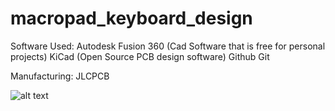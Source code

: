 # macropad_keyboard_design
Software Used:
Autodesk Fusion 360 (Cad Software that is free for personal projects)
KiCad (Open Source PCB design software)
Github
Git

Manufacturing:
JLCPCB

![alt text](https://github.com/AltaFour/macropad_keyboard_design/master/images/PCB-Back.jpg?raw=true)
